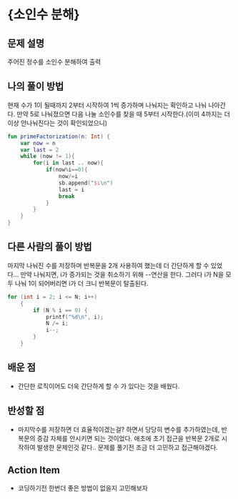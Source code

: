 # {소인수 분해}

## 문제 설명
주어진 정수를 소인수 분해하여 출력

## 나의 풀이 방법
현재 수가 1이 될때까지 2부터 시작하여 1씩 증가하며 나눠지는 확인하고 나눠 나아간다. 
만약 5로 나눠졌으면 다음 나눌 소인수를 찾을 때 5부터 시작한다.(이미 4까지는 더이상 안나눠진다는 것이 확인되었으니)
```kotlin
fun primeFactorization(n: Int) {
    var now = n
    var last = 2
    while (now != 1){
        for(i in last .. now){
            if(now%i==0){
                now/=i
                sb.append("$i\n")
                last = i
                break
            }
        }
    }
}

```

## 다른 사람의 풀이 방법
마지막 나눠진 수를 저장하며 반복문을 2개 사용하여 했는데 더 간단하게 할 수 있었다...
만약 나눠지면, i가 증가되는 것을 취소하기 위해 --연산을 한다.
그러다 i가 N을 모두 나눠 1이 되어버리면 i가 더 크니 반복문이 탈출된다.
```c
for (int i = 2; i <= N; i++)
	{
		if (N % i == 0) {
			printf("%d\n", i);
			N /= i;
			i--;
		}
	}
```

## 배운 점
- 간단한 로직이어도 더욱 간단하게 할 수 가 있다는 것을 배웠다.

## 반성할 점
- 마지막수를 저장하면 더 효율적이겠는걸? 하면서 당당히 변수를 추가하였는데, 반복문의 증감 자체를 안시키면 되는 것이었다. 애초에 초기 접근을 반복문 2개로 시작하여 발생한 문제인것 같다.. 문제를 풀기전 조금 더 고민하고 접근해야겠다.

## Action Item
- 코딩하기전 한번더 좋은 방법이 없을지 고민해보자